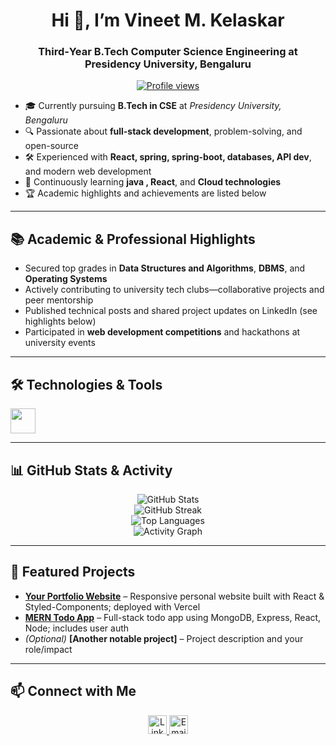<h1 align="center">Hi 👋, I’m Vineet M. Kelaskar</h1>
<h3 align="center"> Third‑Year B.Tech Computer Science Engineering at Presidency University, Bengaluru</h3>

<p align="center">
  <a href="https://komarev.com/ghpvc/?username=Vinland17&label=Profile%20views&color=0e75b6&style=flat">
    <img alt="Profile views" src="https://komarev.com/ghpvc/?username=Vinland17&label=Profile%20views&color=0e75b6&style=flat"/>
  </a>
</p>

- 🎓 Currently pursuing **B.Tech in CSE** at *Presidency University, Bengaluru*
- 🔍 Passionate about **full-stack development**, problem-solving, and open-source
- 🛠️ Experienced with **React, spring, spring-boot, databases, API dev**, and modern web development
- 🌱 Continuously learning **java , React**, and **Cloud technologies**
- 🏆 Academic highlights and achievements are listed below

---

## 📚 Academic & Professional Highlights

- Secured top grades in **Data Structures and Algorithms**, **DBMS**, and **Operating Systems**
- Actively contributing to university tech clubs—collaborative projects and peer mentorship
- Published technical posts and shared project updates on LinkedIn (see highlights below)
- Participated in **web development competitions** and hackathons at university events

---

## 🛠️ Technologies & Tools

<p align="left">
  <img src="https://skillicons.dev/icons?i=html,css,js,ts,react,nodejs,express,mongodb,python,git,github,vscode" height="40"/>
</p>

---

## 📊 GitHub Stats & Activity

<p align="center">
  <img src="https://github-readme-stats.vercel.app/api?username=Vinland17&show_icons=true&theme=radical" alt="GitHub Stats" />
  <br/>
  <img src="https://streak-stats.demolab.com/?user=Vinland17&theme=radical" alt="GitHub Streak" />
  <br/>
  <img src="https://github-readme-stats.vercel.app/api/top-langs/?username=Vinland17&layout=compact&theme=radical" alt="Top Languages" />
  <br/>
  <img src="https://activity-graph.herokuapp.com/graph?username=Vinland17&theme=dracula" alt="Activity Graph" />
</p>

---

## 🔎 Featured Projects

- **[Your Portfolio Website](https://github.com/Vinland17/my-portfolio)** – Responsive personal website built with React & Styled-Components; deployed with Vercel
- **[MERN Todo App](https://github.com/Vinland17/todo-mern)** – Full-stack todo app using MongoDB, Express, React, Node; includes user auth
- *(Optional)* **[Another notable project]** – Project description and your role/impact

---

## 📫 Connect with Me

<p align="center">
  <a href="https://www.linkedin.com/in/vineet-m-kelaskar-7962b4275/" target="_blank">
    <img src="https://cdn.jsdelivr.net/npm/simple-icons@v4/icons/linkedin.svg" alt="LinkedIn" height="30" width="30"/>
  </a>
  <a href="mailto:your.email@domain.com">
    <img src="https://cdn.jsdelivr.net/npm/simple-icons@v4/icons/gmail.svg" alt="Email" height="30" width="30"/>
  </a>
</p>

<!--
**Vinland17/Vinland17** is a ✨ _special_ ✨ repository because its `README.md` (this file) appears on your GitHub profile.

Here are some ideas to get you started:

- 🔭 I’m currently working on ...
- 🌱 I’m currently learning ...
- 👯 I’m looking to collaborate on ...
- 🤔 I’m looking for help with ...
- 💬 Ask me about ...
- 📫 How to reach me: ...
- 😄 Pronouns: ...
- ⚡ Fun fact: ...
-->
